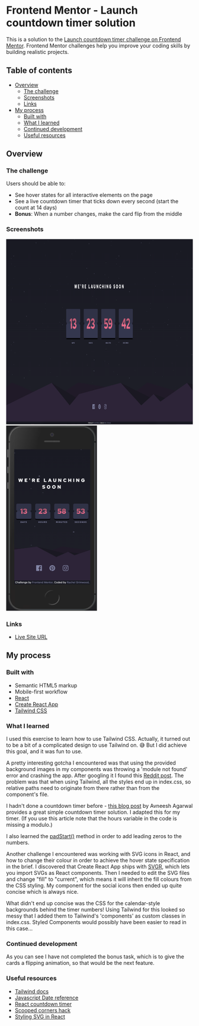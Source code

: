 # Frontend Mentor - Launch countdown timer solution

This is a solution to the [Launch countdown timer challenge on Frontend Mentor](https://www.frontendmentor.io/challenges/launch-countdown-timer-N0XkGfyz-). Frontend Mentor challenges help you improve your coding skills by building realistic projects.

## Table of contents

- [Overview](#overview)
  - [The challenge](#the-challenge)
  - [Screenshots](#screenshots)
  - [Links](#links)
- [My process](#my-process)
  - [Built with](#built-with)
  - [What I learned](#what-i-learned)
  - [Continued development](#continued-development)
  - [Useful resources](#useful-resources)

## Overview

### The challenge

Users should be able to:

- See hover states for all interactive elements on the page
- See a live countdown timer that ticks down every second (start the count at 14 days)
- **Bonus**: When a number changes, make the card flip from the middle

### Screenshots

<img src="./docs/screenshot-desktop.png" alt="Desktop version" height=500 />
<img src="./docs/screenshot-mobile.png" alt="Mobile version" height=500 />

### Links

- [Live Site URL](https://luxury-sopapillas-9fc20c.netlify.app/)

## My process

### Built with

- Semantic HTML5 markup
- Mobile-first workflow
- [React](https://reactjs.org/)
- [Create React App](https://create-react-app.dev/)
- [Tailwind CSS](https://tailwindcss.com/docs/installation)

### What I learned

I used this exercise to learn how to use Tailwind CSS. Actually, it turned out to be a bit of a complicated design to use Tailwind on. 😅 But I did achieve this goal, and it was fun to use.

A pretty interesting gotcha I encountered was that using the provided background images in my components was throwing a 'module not found' error and crashing the app. After googling it I found this [Reddit post](https://www.reddit.com/r/tailwindcss/comments/jsgnzh/background_image_problem/). The problem was that when using Tailwind, all the styles end up in index.css, so relative paths need to originate from there rather than from the component's file.

I hadn't done a countdown timer before - [this blog post](https://blog.avneesh.tech/how-to-make-a-count-down-timer-in-react) by Avneesh Agarwal provides a great simple countdown timer solution. I adapted this for my timer. (If you use this article note that the hours variable in the code is missing a modulo.)

I also learned the [padStart()](https://developer.mozilla.org/en-US/docs/Web/JavaScript/Reference/Global_Objects/String/padStart) method in order to add leading zeros to the numbers.

Another challenge I encountered was working with SVG icons in React, and how to change their colour in order to achieve the hover state specification in the brief. I discovered that Create React App ships with [SVGR](https://react-svgr.com/), which lets you import SVGs as React components. Then I needed to edit the SVG files and change "fill" to "current", which means it will inherit the fill colours from the CSS styling. My component for the social icons then ended up quite concise which is always nice.

What didn't end up concise was the CSS for the calendar-style backgrounds behind the timer numbers! Using Tailwind for this looked so messy that I added them to Tailwind's 'components' as custom classes in index.css. Styled Components would possibly have been easier to read in this case...

### Continued development

As you can see I have not completed the bonus task, which is to give the cards a flipping animation, so that would be the next feature.

### Useful resources

- [Tailwind docs](https://tailwindcss.com/docs/installation)
- [Javascript Date reference](https://css-tricks.com/everything-you-need-to-know-about-date-in-javascript/)
- [React countdown timer](https://blog.avneesh.tech/how-to-make-a-count-down-timer-in-react)
- [Scooped corners hack](https://css-tricks.com/scooped-corners-in-2018/)
- [Styling SVG in React](https://stackoverflow.com/a/62532186/19179290)
